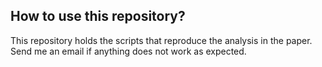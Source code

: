 How to use this repository?
----------

This repository holds the scripts that reproduce the analysis in the paper. Send me an email if anything does not work as expected. 
